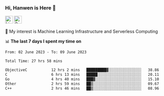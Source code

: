 ### Hi, Hanwen is Here 👋
<p>
	<a href="https://www.linkedin.com/in/liu-hanwen/"><img src="https://img.shields.io/badge/@hanwen-0A66C2?style=flat&logo=LinkedIn&logoColor=white" alt="Linkedin"  height="25px"/></a> 
	<a href="https://scholar.google.com/citations?user=HDF0su0AAAAJ"><img src="https://img.shields.io/badge/scholar-4385FE.svg?&style=plastic&logo=google-scholar&logoColor=white" alt="Google Scholar" height="25px"> </a>
</p>
🌱 My interest is Machine Learning Infrastructure and Serverless Computing

📊 **The last 7 days I spent my time on** 
<!--START_SECTION:waka-->

```txt
From: 02 June 2023 - To: 09 June 2023

Total Time: 27 hrs 58 mins

ObjectiveC           12 hrs 2 mins   █████████▓░░░░░░░░░░░░░░░   38.86 %
C                    6 hrs 13 mins   █████░░░░░░░░░░░░░░░░░░░░   20.11 %
Go                   4 hrs 40 mins   ███▓░░░░░░░░░░░░░░░░░░░░░   15.10 %
Other                2 hrs 59 mins   ██▒░░░░░░░░░░░░░░░░░░░░░░   09.67 %
C++                  2 hrs 46 mins   ██▒░░░░░░░░░░░░░░░░░░░░░░   08.96 %
```

<!--END_SECTION:waka-->


<!--
**david990917/david990917** is a ✨ _special_ ✨ repository because its `README.md` (this file) appears on your GitHub profile.

Here are some ideas to get you started:

- 🔭 I’m currently working on ...
- 🌱 I’m currently learning ...
- 👯 I’m looking to collaborate on ...
- 🤔 I’m looking for help with ...
- 💬 Ask me about ...
- 📫 How to reach me: ...
- 😄 Pronouns: ...
- ⚡ Fun fact: ...
-->
